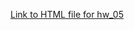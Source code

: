 [Link to HTML file for hw_05](https://stat545-ubc-hw-2019-20.github.io/stat545-hw-prernagupta05/hw05/hw05.html)